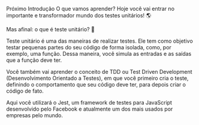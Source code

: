 
Próximo
Introdução
O que vamos aprender?
Hoje você vai entrar no importante e transformador mundo dos testes unitários! 🌎

Mas afinal: o que é teste unitário? 🤨

Teste unitário é uma das maneiras de realizar testes. Ele tem como objetivo testar pequenas partes do seu código de forma isolada, como, por exemplo, uma função. Dessa maneira, você simula as entradas e as saídas que a função deve ter.

Você também vai aprender o conceito de TDD ou Test Driven Development (Desenvolvimento Orientado a Testes), em que você primeiro cria o teste, definindo o comportamento que seu código deve ter, para depois criar o código de fato.

Aqui você utilizará o Jest, um framework de testes para JavaScript desenvolvido pelo Facebook e atualmente um dos mais usados por empresas pelo mundo.